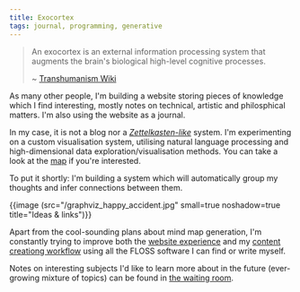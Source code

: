 ```yaml
---
title: Exocortex
tags: journal, programming, generative
---
```


>An exocortex is an external information processing system
>that augments the brain's biological high-level cognitive processes. 
>
>~ [Transhumanism Wiki](https://transhumanism.fandom.com/wiki/Exocortex)

As many other people, I'm building a website storing pieces of knowledge which
I find interesting, mostly notes on technical, artistic and philosphical
matters. I'm also using the website as a journal.

In my case, it is not a blog nor a
*[Zettelkasten-like](https://en.wikipedia.org/wiki/Zettelkasten)* system. I'm
experimenting on a custom visualisation system, utilising natural language
processing and high-dimensional data exploration/visualisation methods. You can
take a look at the [map](/map) if you're interested.

To put it shortly: I'm building a system which will automatically
group my thoughts and infer connections between them.


{{image (src="/graphviz_happy_accident.jpg" small=true noshadow=true
title="Ideas & links")}}


Apart from the cool-sounding plans about mind map generation, I'm constantly
trying to improve both the [website experience](/website-experience) and my
[content creationg workflow](/content-creation-workflow) using all the FLOSS
software I can find or write myself.

Notes on interesting subjects I'd like to learn more about in the future
(ever-growing mixture of topics) can be found in [the waiting
room](/waiting-room).

